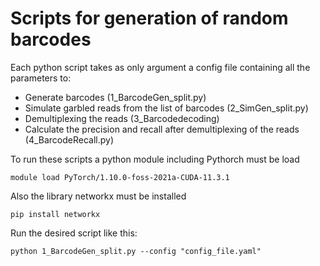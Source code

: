 # Scripts for generation of random barcodes

Each python script takes as only argument a config file containing all the parameters to:

- Generate barcodes (1_BarcodeGen_split.py)
- Simulate garbled reads from the list of barcodes (2_SimGen_split.py)
- Demultiplexing the reads (3_Barcodedecoding)
- Calculate the precision and recall after demultiplexing of the reads (4_BarcodeRecall.py)

To run these scripts a python module including Pythorch must be load

```
module load PyTorch/1.10.0-foss-2021a-CUDA-11.3.1
```
Also the library networkx must be installed

```
pip install networkx
```

Run the desired script like this:

```
python 1_BarcodeGen_split.py --config "config_file.yaml"
```

